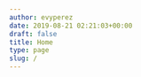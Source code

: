 ```yaml
---
author: evyperez
date: 2019-08-21 02:21:03+00:00
draft: false
title: Home
type: page
slug: /
---
```


<!--
[vc_row full_width="stretch_row_content_no_spaces"][vc_column][vc_column_text][rev_slider alias="Home-slider"][/vc_column_text][/vc_column][/vc_row][vc_row css=".vc_custom_1566354821325{margin-top: -20px !important;margin-bottom: -20px !important;}"][vc_column 0=""][vc_column_text 0=""]




# Quer se tornar um Cidadão Global?




[/vc_column_text][/vc_column][/vc_row][vc_row full_width="stretch_row" css=".vc_custom_1504651341261{margin-right: 0px !important;border-right-width: 0px !important;padding-right: 0px !important;padding-left: 40px !important;}"][vc_column width="1/2"][vc_column_text]Quer aprender inglês?

Com a YouBet! nós criamos oportunidades de unir pessoas das mais diversas nações, promovendo o desenvolvimento pessoal de nossos alunos e o respeito mútuo. Não queremos somente ensinar um idioma ou vender pacotes de viagens enlatados, mas unificar o aprendizado com uma imersão cultural, ensinando nossos alunos e professores habilidades que os tornem cidadãos globais.

**Venha ser um cidadão global!**[/vc_column_text][/vc_column][vc_column width="1/2" css=".vc_custom_1498679568602{margin-right: 0px !important;padding-right: 0px !important;}"][vc_single_image image="8742" img_size="full" alignment="right" css=".vc_custom_1566432926206{margin-right: 0px !important;padding-right: 0px !important;}"][/vc_column][/vc_row][vc_row full_width="stretch_row" css=".vc_custom_1566266797181{margin-bottom: 0px !important;padding-top: 30px !important;padding-bottom: 30px !important;background-image: url(http://youbetschool.com/wp-content/uploads/2019/06/bgpost-menor-1-e1506914299191.jpg?id=8680) !important;background-position: center !important;background-repeat: no-repeat !important;background-size: cover !important;}"][vc_column width="1/4" css=".vc_custom_1566265911958{margin-top: 0px !important;margin-bottom: 0px !important;}"][vc_single_image image="8686" img_size="full" alignment="center"][/vc_column][vc_column width="1/4"][vc_icon icon_fontawesome="fa fa-globe" color="custom" size="xl" align="center" custom_color="#ffb606" css=".vc_custom_1498670046202{margin-bottom: -10px !important;}"][vc_column_text css=".vc_custom_1498682368935{margin-bottom: 10px !important;}"]




## Experiência




[/vc_column_text][vc_column_text css=".vc_custom_1566433033795{margin-top: -5px !important;}"]




Trabalhamos para garantir que todos tenham acesso a oportunidades e vivência internacional.




[/vc_column_text][/vc_column][vc_column width="1/4"][vc_icon icon_fontawesome="fa fa-heart" color="custom" size="xl" align="center" custom_color="#ffb606" css=".vc_custom_1498669905955{margin-bottom: -10px !important;}"][vc_column_text css=".vc_custom_1498682329467{margin-bottom: 10px !important;}"]




## Cidadania Global




[/vc_column_text][vc_column_text css=".vc_custom_1566433042301{margin-top: -5px !important;margin-bottom: -15px !important;}"]




Ajudamos nossos alunos  a terem habilidades que os tornem cidadãos globais.




[/vc_column_text][/vc_column][vc_column width="1/4"][vc_icon icon_fontawesome="fa fa-thumbs-o-up" color="custom" size="xl" align="center" custom_color="#ffb606" css=".vc_custom_1498669720035{margin-bottom: -10px !important;}"][vc_column_text css=".vc_custom_1498679788590{margin-bottom: 10px !important;}"]




## Personalização




[/vc_column_text][vc_column_text css=".vc_custom_1566434895683{margin-top: -5px !important;margin-bottom: -15px !important;}"]




A YouBet te ajuda a escolher o melhor programa de acordo com seus objetivos.




[/vc_column_text][/vc_column][/vc_row][vc_row][vc_column width="1/2"][vc_column_text]




# Ensino Médio

nos Estados Unidos




[/vc_column_text][vc_column_text]Com a YouBet! você tem maiores chances de estudar em um colégio tradicional americano, tendo um ótimo custo benefício com forma de pagamento diferenciadas. São colégios que proporcionam uma típica vida americana e dão a melhor estrutura acadêmica com dormitórios, alimentação e excelência na educação. Com o programa você obtém certificados de licenciatura junto com o ensino médio, isto é, além de uma formação internacional você garante capacitação profissional e experiência cultural.[/vc_column_text][thim-button title="Saiba Mais!" url="http://youbetschool.web7641.kinghost.net/intercambio-inverno" new_window="" custom_style="custom_style" border_width="1px" color="#ffb606" border_color="#ffb606" bg_color="#ffffff" hover_color="#f7f7f7" hover_border_color="#ffb606" hover_bg_color="#ffb606"][/vc_column][vc_column width="1/2"][vc_single_image image="8749" img_size="large" alignment="center" onclick="custom_link" link="http://youbetschool.web7641.kinghost.net/intercambio-inverno"][/vc_column][/vc_row][vc_row full_width="stretch_row" css=".vc_custom_1566435118059{margin-top: 0px !important;margin-bottom: 0px !important;padding-top: 10px !important;padding-bottom: 10px !important;background-color: #ffb606 !important;}"][vc_column][vc_row_inner][vc_column_inner][thim-heading title="UMA TRANSFORMAÇÃO DE VIDA" title_uppercase="" textcolor="#ffffff" sub_heading_color="#ffffff" clone_title="" line="" bg_line="#ffffff" text_align="text-center"][/vc_column_inner][/vc_row_inner][/vc_column][/vc_row][vc_row full_width="stretch_row" css=".vc_custom_1567480745010{margin-top: 0px !important;margin-bottom: 0px !important;padding-top: 15px !important;padding-bottom: 30px !important;background-image: url(http://youbetschool.com/wp-content/uploads/2015/10/bg_lastest_new.jpg?id=5854) !important;background-position: center !important;background-repeat: no-repeat !important;background-size: cover !important;}"][vc_column][vc_row_inner][vc_column_inner][thim-heading title="Blog" title_uppercase="" textcolor="#ffffff" title_custom="custom" font_weight="" sub_heading_color="#ffffff" clone_title="" line="" bg_line="#ffffff"][/vc_column_inner][/vc_row_inner][thim-carousel-posts cat_id="9" number_posts="4"][/vc_column][/vc_row]


 -->
